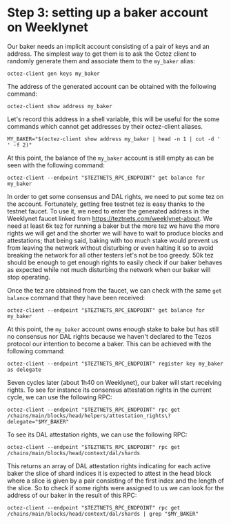 # Step 3: setting up a baker account on Weeklynet

Our baker needs an implicit account consisting of a pair of keys and an address. The simplest way to get them is to ask the Octez client to randomly generate them and associate them to the `my_baker` alias:

```
octez-client gen keys my_baker
```

The address of the generated account can be obtained with the following command:

```
octez-client show address my_baker
```

Let's record this address in a shell variable, this will be useful for the some commands which cannot get addresses by their octez-client aliases.

```
MY_BAKER="$(octez-client show address my_baker | head -n 1 | cut -d ' ' -f 2)"
```

At this point, the balance of the `my_baker` account is still empty as can be seen with the following command:

```
octez-client --endpoint "$TEZTNETS_RPC_ENDPOINT" get balance for my_baker
```

In order to get some consensus and DAL rights, we need to put some tez on the account. Fortunately, getting free testnet tez is easy thanks to the testnet faucet. To use it, we need to enter the generated address in the Weeklynet faucet linked from https://teztnets.com/weeklynet-about. We need at least 6k tez for running a baker but the more tez we have the more rights we will get and the shorter we will have to wait to produce blocks and attestations; that being said, baking with too much stake would prevent us from leaving the network without disturbing or even halting it so to avoid breaking the network for all other testers let's not be too greedy. 50k tez should be enough to get enough rights to easily check if our baker behaves as expected while not much disturbing the network when our baker will stop operating.

Once the tez are obtained from the faucet, we can check with the same `get balance` command that they have been received:

```
octez-client --endpoint "$TEZTNETS_RPC_ENDPOINT" get balance for my_baker
```

At this point, the `my_baker` account owns enough stake to bake but has still no consensus nor DAL rights because we haven't declared to the Tezos protocol our intention to become a baker. This can be achieved with the following command:

```
octez-client --endpoint "$TEZTNETS_RPC_ENDPOINT" register key my_baker as delegate
```

Seven cycles later (about 1h40 on Weeklynet), our baker will start receiving rights. To see for instance its consensus attestation rights in the current cycle, we can use the following RPC:

```
octez-client --endpoint "$TEZTNETS_RPC_ENDPOINT" rpc get /chains/main/blocks/head/helpers/attestation_rights\?delegate="$MY_BAKER"
```

To see its DAL attestation rights, we can use the following RPC:

```
octez-client --endpoint "$TEZTNETS_RPC_ENDPOINT" rpc get /chains/main/blocks/head/context/dal/shards
```

This returns an array of DAL attestation rights indicating for each active baker the slice of shard indices it is expected to attest in the head block where a slice is given by a pair consisting of the first index and the length of the slice. So to check if some rights were assigned to us we can look for the address of our baker in the result of this RPC:

```
octez-client --endpoint "$TEZTNETS_RPC_ENDPOINT" rpc get /chains/main/blocks/head/context/dal/shards | grep "$MY_BAKER"
```
